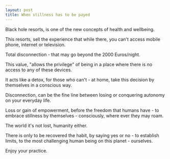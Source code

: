 ```yaml
---
layout: post
title: When stillness has to be payed 
---
```

Black hole resorts, is one of the new concepts of health and wellbeing.

This resorts, sell the experience that while there, you can't access mobile phone, internet or television. 

Total disconnection - that may go beyond the 2000 Euros/night.

This value, "allows the privilege" of being in a place where there is no access to any of these devices. 

It acts like a detox, for those who can't - at home, take this decision by themselves in a conscious way. 

Disconnection, can be the fine line between losing or conquering autonomy on your everyday life. 

Loss or gain of empowerment, before the freedom that humans have - to embrace stillness by themselves - consciously, where ever they may roam.    

The world it's not lost, humanity either. 

There is only to be recovered the habit, by saying yes or no - to establish limits, to the most challenging human being on this planet - ourselves. 

Enjoy your practice. 